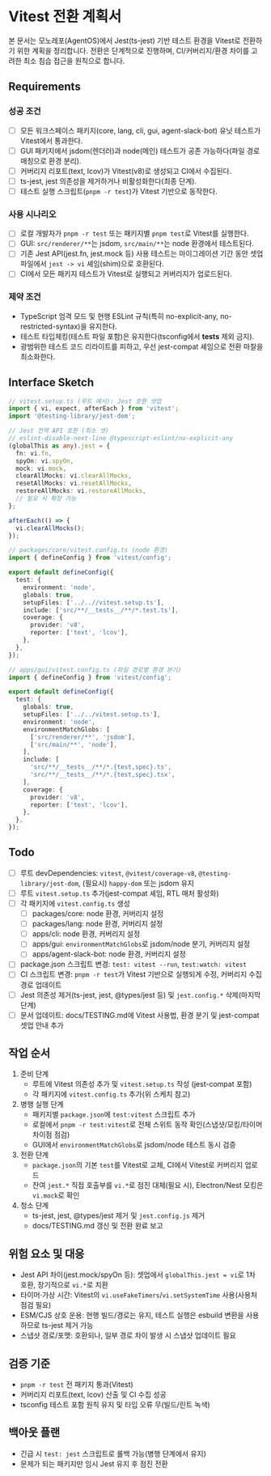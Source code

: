 # Vitest 전환 계획서

본 문서는 모노레포(AgentOS)에서 Jest(ts-jest) 기반 테스트 환경을 Vitest로 전환하기 위한 계획을 정리합니다. 전환은 단계적으로 진행하며, CI/커버리지/환경 차이를 고려한 최소 침습 접근을 원칙으로 합니다.

## Requirements

### 성공 조건
- [ ] 모든 워크스페이스 패키지(core, lang, cli, gui, agent-slack-bot) 유닛 테스트가 Vitest에서 통과한다.
- [ ] GUI 패키지에서 jsdom(렌더러)과 node(메인) 테스트가 공존 가능하다(파일 경로 매칭으로 환경 분리).
- [ ] 커버리지 리포트(text, lcov)가 Vitest(v8)로 생성되고 CI에서 수집된다.
- [ ] ts-jest, jest 의존성을 제거하거나 비활성화한다(최종 단계).
- [ ] 테스트 실행 스크립트(`pnpm -r test`)가 Vitest 기반으로 동작한다.

### 사용 시나리오
- [ ] 로컬 개발자가 `pnpm -r test` 또는 패키지별 `pnpm test`로 Vitest를 실행한다.
- [ ] GUI: `src/renderer/**`는 jsdom, `src/main/**`는 node 환경에서 테스트된다.
- [ ] 기존 Jest API(jest.fn, jest.mock 등) 사용 테스트는 마이그레이션 기간 동안 셋업 파일에서 `jest -> vi` 셰임(shim)으로 호환된다.
- [ ] CI에서 모든 패키지 테스트가 Vitest로 실행되고 커버리지가 업로드된다.

### 제약 조건
- TypeScript 엄격 모드 및 현행 ESLint 규칙(특히 no-explicit-any, no-restricted-syntax)을 유지한다.
- 테스트 타입체킹(테스트 파일 포함)은 유지한다(tsconfig에서 __tests__ 제외 금지).
- 광범위한 테스트 코드 리라이트를 피하고, 우선 jest-compat 셰임으로 전환 마찰을 최소화한다.

## Interface Sketch

```ts
// vitest.setup.ts (루트 예시): Jest 호환 셋업
import { vi, expect, afterEach } from 'vitest';
import '@testing-library/jest-dom';

// Jest 전역 API 호환 (최소 셋)
// eslint-disable-next-line @typescript-eslint/no-explicit-any
(globalThis as any).jest = {
  fn: vi.fn,
  spyOn: vi.spyOn,
  mock: vi.mock,
  clearAllMocks: vi.clearAllMocks,
  resetAllMocks: vi.resetAllMocks,
  restoreAllMocks: vi.restoreAllMocks,
  // 필요 시 확장 가능
};

afterEach(() => {
  vi.clearAllMocks();
});
```

```ts
// packages/core/vitest.config.ts (node 환경)
import { defineConfig } from 'vitest/config';

export default defineConfig({
  test: {
    environment: 'node',
    globals: true,
    setupFiles: ['../..//vitest.setup.ts'],
    include: ['src/**/__tests__/**/*.test.ts'],
    coverage: {
      provider: 'v8',
      reporter: ['text', 'lcov'],
    },
  },
});
```

```ts
// apps/gui/vitest.config.ts (파일 경로별 환경 분기)
import { defineConfig } from 'vitest/config';

export default defineConfig({
  test: {
    globals: true,
    setupFiles: ['../../vitest.setup.ts'],
    environment: 'node',
    environmentMatchGlobs: [
      ['src/renderer/**', 'jsdom'],
      ['src/main/**', 'node'],
    ],
    include: [
      'src/**/__tests__/**/*.{test,spec}.ts',
      'src/**/__tests__/**/*.{test,spec}.tsx',
    ],
    coverage: {
      provider: 'v8',
      reporter: ['text', 'lcov'],
    },
  },
});
```

## Todo

- [ ] 루트 devDependencies: `vitest`, `@vitest/coverage-v8`, `@testing-library/jest-dom`, (필요시) `happy-dom` 또는 jsdom 유지
- [ ] 루트 `vitest.setup.ts` 추가(jest-compat 셰임, RTL 매처 활성화)
- [ ] 각 패키지에 `vitest.config.ts` 생성
  - [ ] packages/core: node 환경, 커버리지 설정
  - [ ] packages/lang: node 환경, 커버리지 설정
  - [ ] apps/cli: node 환경, 커버리지 설정
  - [ ] apps/gui: `environmentMatchGlobs`로 jsdom/node 분기, 커버리지 설정
  - [ ] apps/agent-slack-bot: node 환경, 커버리지 설정
- [ ] package.json 스크립트 변경: `test: vitest --run`, `test:watch: vitest`
- [ ] CI 스크립트 변경: `pnpm -r test`가 Vitest 기반으로 실행되게 수정, 커버리지 수집 경로 업데이트
- [ ] Jest 의존성 제거(ts-jest, jest, @types/jest 등) 및 `jest.config.*` 삭제(마지막 단계)
- [ ] 문서 업데이트: docs/TESTING.md에 Vitest 사용법, 환경 분기 및 jest-compat 셋업 안내 추가

## 작업 순서

1. 준비 단계
   - 루트에 Vitest 의존성 추가 및 `vitest.setup.ts` 작성 (jest-compat 포함)
   - 각 패키지에 `vitest.config.ts` 추가(위 스케치 참고)
2. 병행 실행 단계
   - 패키지별 `package.json`에 `test:vitest` 스크립트 추가
   - 로컬에서 `pnpm -r test:vitest`로 전체 스위트 동작 확인(스냅샷/모킹/타이머 차이점 점검)
   - GUI에서 `environmentMatchGlobs`로 jsdom/node 테스트 동시 검증
3. 전환 단계
   - `package.json`의 기본 `test`를 Vitest로 교체, CI에서 Vitest로 커버리지 업로드
   - 잔여 `jest.*` 직접 호출부를 `vi.*`로 점진 대체(필요 시), Electron/Nest 모킹은 `vi.mock`로 확인
4. 청소 단계
   - ts-jest, jest, @types/jest 제거 및 `jest.config.js` 제거
   - docs/TESTING.md 갱신 및 전환 완료 보고

## 위험 요소 및 대응
- Jest API 차이(jest.mock/spyOn 등): 셋업에서 `globalThis.jest = vi`로 1차 호환, 장기적으로 `vi.*`로 치환
- 타이머·가상 시간: Vitest의 `vi.useFakeTimers`/`vi.setSystemTime` 사용(사용처 점검 필요)
- ESM/CJS 상호 운용: 현행 빌드/경로는 유지, 테스트 실행은 esbuild 변환을 사용하므로 ts-jest 제거 가능
- 스냅샷 경로/포맷: 호환되나, 일부 경로 차이 발생 시 스냅샷 업데이트 필요

## 검증 기준
- `pnpm -r test` 전 패키지 통과(Vitest)
- 커버리지 리포트(text, lcov) 산출 및 CI 수집 성공
- tsconfig 테스트 포함 원칙 유지 및 타입 오류 무(빌드/린트 녹색)

## 백아웃 플랜
- 긴급 시 `test: jest` 스크립트로 롤백 가능(병행 단계에서 유지)
- 문제가 되는 패키지만 임시 Jest 유지 후 점진 전환

